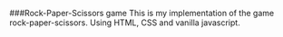 ###Rock-Paper-Scissors game
This is my implementation of the game rock-paper-scissors.
Using HTML, CSS and vanilla javascript.

